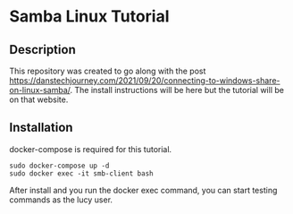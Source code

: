 # Samba Linux Tutorial
## Description
This repository was created to go along with the post https://danstechjourney.com/2021/09/20/connecting-to-windows-share-on-linux-samba/. The install instructions will be here but the tutorial will be on that website.
## Installation
docker-compose is required for this tutorial.
```
sudo docker-compose up -d
sudo docker exec -it smb-client bash
```
After install and you run the docker exec command, you can start testing commands as the lucy user.